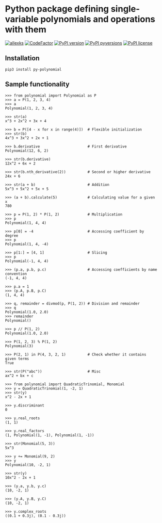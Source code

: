 # Python package defining single-variable polynomials and operations with them

[![allexks](https://circleci.com/gh/allexks/py-polynomial.svg?style=svg)](https://circleci.com/gh/allexks/py-polynomial)
[![CodeFactor](https://www.codefactor.io/repository/github/allexks/py-polynomial/badge)](https://www.codefactor.io/repository/github/allexks/py-polynomial)
[![PyPI version](https://badge.fury.io/py/py-polynomial.svg)](https://badge.fury.io/py/py-polynomial)
[![PyPI pyversions](https://img.shields.io/pypi/pyversions/py-polynomial.svg)](https://pypi.python.org/pypi/py-polynomial/)
[![PyPI license](https://img.shields.io/pypi/l/py-polynomial.svg)](https://pypi.python.org/pypi/py-polynomial/)

## Installation
`pip3 install py-polynomial`

## Sample functionality
``` pycon
>>> from polynomial import Polynomial as P
>>> a = P(1, 2, 3, 4)
>>> a
Polynomial(1, 2, 3, 4)

>>> str(a)
x^3 + 2x^2 + 3x + 4

>>> b = P([4 - x for x in range(4)])  # Flexible initialization
>>> str(b)
4x^3 + 3x^2 + 2x + 1

>>> b.derivative                      # First derivative
Polynomial(12, 6, 2)

>>> str(b.derivative)
12x^2 + 6x + 2

>>> str(b.nth_derivative(2))          # Second or higher derivative
24x + 6

>>> str(a + b)                        # Addition
5x^3 + 5x^2 + 5x + 5

>>> (a + b).calculate(5)              # Calculating value for a given x
780

>>> p = P(1, 2) * P(1, 2)             # Multiplication
>>> p
Polynomial(1, 4, 4)

>>> p[0] = -4                         # Accessing coefficient by degree
>>> p
Polynomial(1, 4, -4)

>>> p[1:] = [4, 1]                    # Slicing
>>> p
Polynomial(-1, 4, 4)

>>> (p.a, p.b, p.c)                   # Accessing coefficients by name convention
(-1, 4, 4)

>>> p.a = 1
>>> (p.A, p.B, p.C)
(1, 4, 4)

>>> q, remainder = divmod(p, P(1, 2)) # Division and remainder
>>> q
Polynomial(1.0, 2.0)
>>> remainder
Polynomial()

>>> p // P(1, 2)
Polynomial(1.0, 2.0)

>>> P(1, 2, 3) % P(1, 2)
Polynomial(3)

>>> P(2, 1) in P(4, 3, 2, 1)          # Check whether it contains given terms
True

>>> str(P("abc"))                     # Misc
ax^2 + bx + c
```

``` pycon
>>> from polynomial import QuadraticTrinomial, Monomial
>>> y = QuadraticTrinomial(1, -2, 1)
>>> str(y)
x^2 - 2x + 1

>>> y.discriminant
0

>>> y.real_roots
(1, 1)

>>> y.real_factors
(1, Polynomial(1, -1), Polynomial(1, -1))

>>> str(Monomial(5, 3))
5x^3

>>> y += Monomial(9, 2)
>>> y
Polynomial(10, -2, 1)

>>> str(y)
10x^2 - 2x + 1

>>> (y.a, y.b, y.c)
(10, -2, 1)

>>> (y.A, y.B, y.C)
(10, -2, 1)

>>> y.complex_roots
((0.1 + 0.3j), (0.1 - 0.3j))
```
